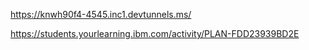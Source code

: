 https://knwh90f4-4545.inc1.devtunnels.ms/


https://students.yourlearning.ibm.com/activity/PLAN-FDD23939BD2E
